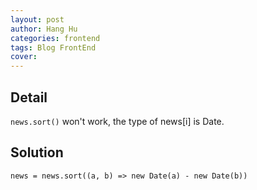 ```yaml
---
layout: post
author: Hang Hu
categories: frontend
tags: Blog FrontEnd 
cover: 
---
```

## Detail

`news.sort()` won't work, the type of news[i] is Date.

## Solution

```
news = news.sort((a, b) => new Date(a) - new Date(b))
```
